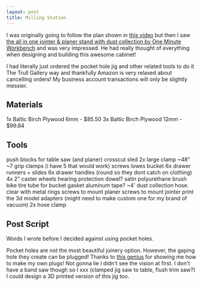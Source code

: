 ```yaml
---
layout: post
title: Milling Station
---
```


I was originally going to follow the plan shown in [this video](https://youtu.be/7ks0xqr1TOg) but then I saw [the all in one jointer & planer stand with dust collection by One Minute Workbench](https://youtu.be/zsB9iXAQ7As) and was very impressed. He had really thought of everything when designing and building this awesome cabinet!

I had literally just ordered the pocket hole jig and other related tools to do it The Trull Gallery way and thankfully Amazon is very relaxed about cancelling orders! My business account transactions will only be slightly messier.

## Materials

1x Baltic Birch Plywood 6mm - $85.50
3x Baltic Birch Plywood 12mm - $99.84

## Tools

push blocks for table saw (and planer)
crosscut sled
2x large clamp ~48"
~7 grip clamps (i have 5 that would work)
screws
lowes bucket
6x drawer runners + slides
6x drawer handles (round so they dont catch on clothing)
4x 2" caster wheels
hearing protection
dowel?
satin polyurethane
brush
bike tire tube for bucket gasket
aluminum tape?
~4' dust collection hose. clear with metal rings
screws to mount planer
screws to mount jointer
print the 3d model adapters (might need to make custom one for my brand of vacuum)
2x hose clamp

## Post Script

Words I wrote before I decided against using pocket holes.

Pocket holes are not the most beautiful joinery option. However, the gaping hole they create can be plugged! Thanks to [this genius](https://youtu.be/GvJbpU3NSwU) for showing me how to make my own plugs! Not gonna lie I didn't see the vision at first. I don't have a band saw though so I xxx (clamped jig saw to table, flush trim saw?) I could design a 3D printed version of this jig too.
